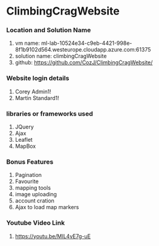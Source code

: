 # ClimbingCragWebsite

### Location and Solution Name
1. vm name: ml-lab-10524e34-c9eb-4421-998e-8f1b9102d564.westeurope.cloudapp.azure.com:61375
2. solution name: climbingCragWebsite
3. github: https://github.com/CozJ/ClimbingCragWebsite/

### Website login details
1. Corey Admin1! 
2. Martin Standard1!

### libraries or frameworks used
1. JQuery
2. Ajax
3. Leaflet
4. MapBox

### Bonus Features
1. Pagination
2. Favourite
3. mapping tools
4. image uploading
5. account cration
6. Ajax to load map markers

### Youtube Video Link
1. https://youtu.be/MIL4vE7g-uE
